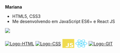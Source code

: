 **Mariana**

- HTML5, CSS3
- Me desenvolvendo em JavaScript ES6+ e React JS

<div>
  <a href="https://www.linkedin.com/in/marianapequeno/">
  <img height="130em" src="https://github-readme-stats.vercel.app/api/top-langs/?username=marianapequeno&layout=compact&langs_count=7&theme=flag-india"/>
</div>
  
</div>
<div style="display: inline_block"><br>
  <a href="https://developer.mozilla.org/pt-BR/docs/Web/HTML"><img align="center" alt="Logo-HTML" height="30" width="40" src="https://cdn.jsdelivr.net/gh/devicons/devicon/icons/html5/html5-original-wordmark.svg"></a>
  <a href="https://developer.mozilla.org/pt-BR/docs/Web/CSS"><img align="center" alt="Logo-CSS" height="30" width="40" src="https://cdn.jsdelivr.net/gh/devicons/devicon/icons/css3/css3-original-wordmark.svg"></a>
  <a href="https://developer.mozilla.org/pt-BR/docs/Web/JavaScript"><img align="center" alt="Logo-Js" height="30" width="40" src="https://raw.githubusercontent.com/devicons/devicon/master/icons/javascript/javascript-plain.svg"></a>
 <a href="https://pt-br.reactjs.org/"><img align="center" alt="Logo-React" height="30" width="40" src="https://raw.githubusercontent.com/devicons/devicon/master/icons/react/react-original.svg"></a>
  <a href="https://git-scm.com/"><img align="center" alt="Logo-GIT" height="30" width="40" src="https://cdn.jsdelivr.net/gh/devicons/devicon/icons/git/git-original-wordmark.svg"></a>
</div>
